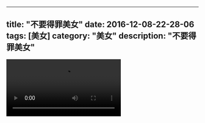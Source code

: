 
---
title: "不要得罪美女"
date: 2016-12-08-22-28-06
tags: [美女]
category: "美女"
description: "不要得罪美女"
---
<video src="http://ohtsqip0g.bkt.clouddn.com/不要得罪美女-美女-美女.mp4" controls="controls"></video>
